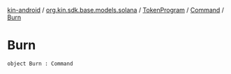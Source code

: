 [kin-android](../../../index.md) / [org.kin.sdk.base.models.solana](../../index.md) / [TokenProgram](../index.md) / [Command](index.md) / [Burn](./-burn.md)

# Burn

`object Burn : Command`